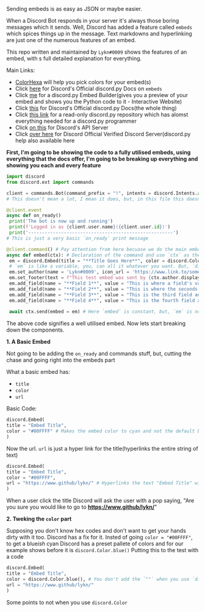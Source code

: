 Sending embeds is as easy as JSON or maybe easier.

When a Discord Bot responds in your server it's always those boring messages which it sends. Well, Discord has added a feature called `embeds` which spices things up in the message. Text markdowns and hyperlinking are just one of the numerous features of an embed.

This repo written and maintained by `Lykn#0009` shows the features of an embed, with s full detailed explanation for everything.

Main Links:
 - [ColorHexa](https://www.colorhexa.com/) will help you pick colors for your embed(s)
 - Click [here](https://discordpy.readthedocs.io/en/latest/api.html#discord.Embed) for Discord's Official discord.py Docs on `embeds`
 - Click [me](https://cog-creators.github.io/discord-embed-sandbox/) for a discord.py Embed Builder(gives you a preview of your embed and shows you the Python code to it - Interactive Website)
 - Click [this](https://www.discordpy.readthedocs.io/en/latest/api.html) for Discord's Official discord.py Docs(the whole thing)
 - Click [this link](https://github.com/Rapptz/discord.py/) for a read-only discord.py repository which has alomst everything needed for a discord.py programmer
 - Click [on this](https://www.discord.com/invite/discord.api) for Discord's API Server
 - Click [over here](https://www.discord.com/invite/dpy) for Discord Official Verified Discord Server(discord.py help also available here
 
**First, I'm going to be showing the code to a fully utilised embeds, using everything that the docs offer, I'm going to be breaking up everything and showing you each and every feature**
```py 
import discord
from discord.ext import commands 

client = commands.Bot(command_prefix = "!", intents = discord.Intents.all(), status = discord.Status.dnd, activity = discord.Game(name = "with Embeds")) # Declaration of the `client`. `bot` can also be used here, and, if you use `bot` then just replace `client` with `bot` everywhere
# This doesn't mean a lot, I mean it does, but, in this file this doesn't have any meaning it's just a basic skeletal structure of a discord.py bot

@client.event
async def on_ready()
 print('The bot is now up and running')
 print(f'Logged in as {client.user.name}({client.user.id})')
 print('-----------------------------------------------------')
# This is just a very basic `on_ready` print message 

@client.command() # Pay attention from here becuase we do the main embed command comes in
async def embed(ctx): # Declaration of the command and use `ctx` as the context of the message. You can use `message` also, and, if you do so then just replace `ctx` with `message` in this code
 em = discord.Embed(title = "**Title Goes Here**", color = discord.Color.blue(), description = "The embed description goes here and all sorts of text modification and code blocks work here!", url = "https://www.discords.com/bio/lykn/") # Here, I have said `color = discord.Color.blue()` but hex, and hexadecimals can be used, but, make sure to add it inside two(2) `"`(color = "<hex_or_hexadecimals_here>")
 # `em` is like a variable, you, can all it whatever you want. But, `discord.Embed` is constant, because, it's from the docs and can't be changed. Basically everything after the `=` is constant and from the docs click the second link to read it 
 em.set_author(name = 'Lykn#0009', icon_url = 'https://www.link.to/some/image/', url = 'https://www.github/lykn/') # `set`'s an author, because, this is something that's pre existing and doesn't need to be `add`ed like field which will be shown later on
 em.set_footer(text = f"This test embed was sent by {ctx.author.display_name}", icon_url = "{ctx.author.avatar_url}") # Same thing as the `author`(`header`) but `name` is replaced with `text` and `url` isn't an option here
 em.add_field(name = "**Field 1**", value = "This is where a field's value is.\nThis field is __not__ inline", inline = False) # Since this is a field it is `add`ed and not `set` 
 em.add_field(name = "**Field 2**", value = "This is where the seconds field's value is.\nAgain __not__ inline", inline = False) # `name` is like the header of the field, `value` is the information it contains, and, lastly `inline` is a bool and the only two options you can use are `True` or `False`(the third and fourth field are inline, for an example)
 em.add_field(name = "**Field 3**", value = "This is the third field and unlike the first and seconds fields this one __is__ inline", inline = True)
 em.add_field(name = "**Field 4**", value = "This is the fourth field and it __is__ inline with teh third field", inline = True)
 
 await ctx.send(embed = em) # Here `embed` is constant, but, `em` is not, it will be whatever you use in the first part(`em = discord.Embed`) so make sure to check that
```
The above code signifies a well utilised embed.
Now lets start breaking down the components.

**1. A Basic Embed**

Not going to be adding the `on_ready` and commands stuff, but, cutting the chase and going right into the embeds part 

What a basic embed has:
 - `title` 
 - `color` 
 - `url`

Basic Code:
```py
discord.Embed(
title = "Embed Title",
color = "#00FFFF" # Makes the embed color to cyan and not the default black
)
```

Now the url. `url` is just a hyper link for the title(hyperlinks the entire string of text)
```py
discord.Embed(
title = "Embed Title",
color = "#00FFFF",
url = "https://www.github/lykn/" # Hyperlinks the text "Embed Title" with my(Lykn's) github profile
)
```
When a user click the title Discord will ask the user with a pop saying, "Are you sure you would like to go to **https://www.github/lykn/**"

**2. Tweking the `color` part**

Supposing you don't know hex codes and don't want to get your hands dirty with it too. Discord has a fix for it.
Insted of going `color = "#00FFFF"`, to get a blue*ish* cyan Discord has a preset pallete of colors and for our example shows before it is `discord.Color.blue()`
Putting this to the test with a code
```py
discord.Embed(
title = "Embed Title",
color = discord.Color.blue(), # You don't add the `""` when you use `discord.Color` but you need to add a `()` right after the color. Also the `,` is constant for everything because that's what differentiates between the different categories
url = "https://www.github/lykn/" 
)
```
Some points to not when you use `discord.Color`
